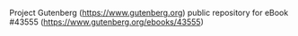 Project Gutenberg (https://www.gutenberg.org) public repository for eBook #43555 (https://www.gutenberg.org/ebooks/43555)

